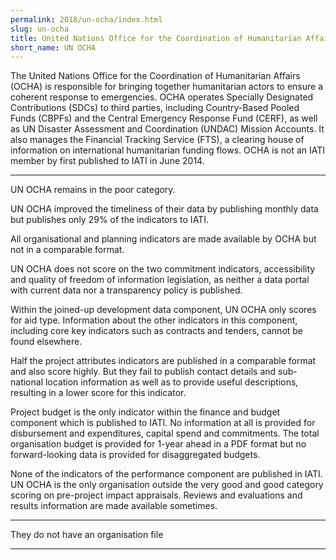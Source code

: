 ```yaml
---
permalink: 2018/un-ocha/index.html
slug: un-ocha
title: United Nations Office for the Coordination of Humanitarian Affairs (UN OCHA)
short_name: UN OCHA
---
```


The United Nations Office for the Coordination of Humanitarian Affairs (OCHA) is responsible for bringing together humanitarian actors to ensure a coherent response to emergencies. OCHA operates Specially Designated Contributions (SDCs) to third parties, including Country-Based Pooled Funds (CBPFs) and the Central Emergency Response Fund (CERF), as well as UN Disaster Assessment and Coordination (UNDAC) Mission Accounts. It also manages the Financial Tracking Service (FTS), a clearing house of information on international humanitarian funding flows. OCHA is not an IATI member by first published to IATI in June 2014.

---

UN OCHA remains in the poor category. 

UN OCHA improved the timeliness of their data by publishing monthly data but publishes only 29% of the indicators to IATI. 

All organisational and planning indicators are made available by OCHA but not in a comparable format. 

UN OCHA does not score on the two commitment indicators, accessibility and quality of freedom of information legislation, as neither a data portal with current data nor a transparency policy is published. 

Within the joined-up development data component, UN OCHA only scores for aid type. Information about the other indicators in this component, including core key indicators such as contracts and tenders, cannot be found elsewhere. 

Half the project attributes indicators are published in a comparable format and also score highly. But they fail to publish contact details and sub-national location information as well as to provide useful descriptions, resulting in a lower score for this indicator.  

Project budget is the only indicator within the finance and budget component which is published to IATI. No information at all is provided for disbursement and expenditures, capital spend and commitments. The total organisation budget is provided for 1-year ahead in a PDF format but no forward-looking data is provided for disaggregated budgets. 

None of the indicators of the performance component are published in IATI. UN OCHA is the only organisation outside the very good and good category scoring on pre-project impact appraisals. Reviews and evaluations and results information are made available sometimes. 


---

They do not have an organisation file

---
